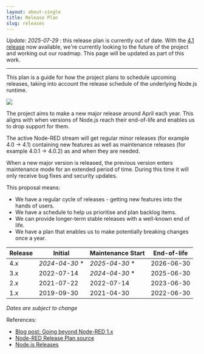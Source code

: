 ```yaml
---
layout: about-single
title: Release Plan
slug: releases
---
```


_Update: 2025-07-29_ : this release plan is currently out of date. With the [4.1 release](/blog/2025/07/29/version-4-1-released) now available, we're currently looking to the future of the project and working out our roadmap. This page will be updated as part of this work.

---

This plan is a guide for how the project plans to schedule upcoming releases, taking
into account the release schedule of the underlying Node.js runtime.

![](release-plan.png)

The project aims to make a new major release around April each year. This aligns
with when versions of Node.js reach their end-of-life and enables us to drop support
for them.

The active Node-RED stream will get regular minor releases (for example 4.0 -> 4.1)
containing new features as well as maintenance releases (for example 4.0.1 -> 4.0.2)
as and when they are needed.

When a new major version is released, the previous version enters maintenance mode
for an extended period of time. During this time it will only receive bug fixes
and security updates.

This proposal means:

 - We have a regular cycle of releases - getting new features into the hands of users.
 - We have a schedule to help us prioritise and plan backlog items.
 - We can provide longer-term stable releases with a well-known end of life.
 - We have a plan that enables us to make potentially breaking changes once a year.


Release | Initial         | Maintenance Start    | End-of-life
--------|-----------------|----------------------|-----------------
4.x     | *2024-04-30* *  | *2025-04-30* *       | 2026-06-30
3.x     | 2022-07-14      | *2024-04-30* *       | 2025-06-30
2.x     | 2021-07-22      | 2022-07-14           | 2023-06-30
1.x     | 2019-09-30      | 2021-04-30           | 2022-06-30

_Dates are subject to change_

References:
 - [Blog post: Going beyond Node-RED 1.x](https://nodered.org/blog/2020/07/01/release-plans)
 - [Node-RED Release Plan source](https://docs.google.com/spreadsheets/d/1swMH5DXVposBIdnm6Q3BvIplMjAZSZVnU_cRS0jAPjY/edit)
 - [Node.js Releases](https://nodejs.org/en/about/releases/)

